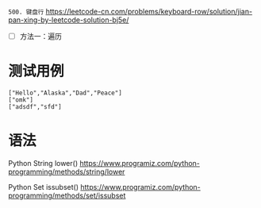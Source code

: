 
`500. 键盘行` https://leetcode-cn.com/problems/keyboard-row/solution/jian-pan-xing-by-leetcode-solution-bj5e/
- [ ] 方法一：遍历

# 测试用例

```
["Hello","Alaska","Dad","Peace"]
["omk"]
["adsdf","sfd"]
```

# 语法

Python String lower() https://www.programiz.com/python-programming/methods/string/lower

Python Set issubset() https://www.programiz.com/python-programming/methods/set/issubset
